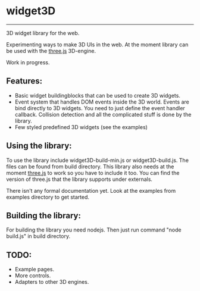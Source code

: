 widget3D
=======
-------

3D widget library for the web.

Experimenting ways to make 3D UIs in the web. At the moment library can be used with the [three.js](http://github.com/mrdoob/three.js) 3D-engine.

Work in progress.

Features:
-------
* Basic widget buildingblocks that can be used to create 3D widgets.
* Event system that handles DOM events inside the 3D world. Events are bind directly to 3D widgets.
You need to just define the event handler callback. Collision detection and all the complicated stuff is done by the library.
* Few styled predefined 3D widgets (see the examples)


Using the library:
-------

To use the library include widget3D-build-min.js or widget3D-build.js. The files can be found from build directory.
This library also needs at the moment [three.js](http://github.com/mrdoob/three.js) to work so you have to include it too.
You can find the version of three.js that the library supports under externals.

There isn't any formal documentation yet. Look at the examples from examples directory to get started.

Building the library:
-------

For building the library you need nodejs. Then just run command "node build.js" in build directory.

TODO:
-------
* Example pages.
* More controls.
* Adapters to other 3D engines.
